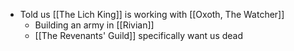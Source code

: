 * Told us [[The Lich King]] is working with [[Oxoth, The Watcher]]
  * Building an army in [[Rivian]]
  * [[The Revenants' Guild]] specifically want us dead